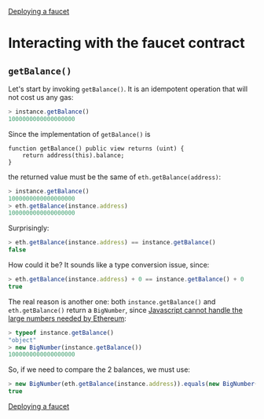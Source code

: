 [Deploying a faucet](faucet.md)

# Interacting with the faucet contract

## `getBalance()`
Let's start by invoking `getBalance()`. It is an idempotent operation that will not cost us any gas:


```javascript
> instance.getBalance()
1000000000000000000
```

Since the implementation of `getBalance()` is 

```solidity
function getBalance() public view returns (uint) {
    return address(this).balance;
}
```

the returned value must be the same of `eth.getBalance(address)`:

```javascript
> instance.getBalance()
1000000000000000000
> eth.getBalance(instance.address)
1000000000000000000
```

Surprisingly:

```javascript
> eth.getBalance(instance.address) == instance.getBalance()
false
```

How could it be? It sounds like a type conversion issue, since:

```javascript
> eth.getBalance(instance.address) + 0 == instance.getBalance() + 0
true
```

The real reason is another one: both `instance.getBalance()` and `eth.getBalance()` return a `BigNumber`, since [Javascript cannot handle the large numbers needed by Ethereum](https://github.com/ethereum/wiki/wiki/JavaScript-API#a-note-on-big-numbers-in-web3js):

```javascript
> typeof instance.getBalance()
"object"
> new BigNumber(instance.getBalance())
1000000000000000000
```

So, if we need to compare the 2 balances, we must use:

```javascript
> new BigNumber(eth.getBalance(instance.address)).equals(new BigNumber(instance.getBalance()))
true
```


[Deploying a faucet](faucet.md)
